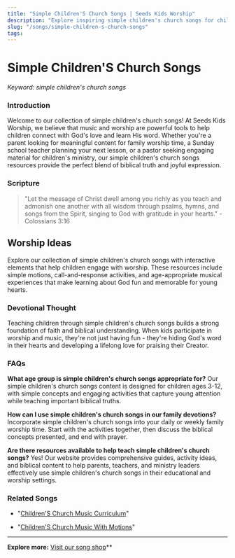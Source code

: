 ```yaml
---
title: "Simple Children'S Church Songs | Seeds Kids Worship"
description: "Explore inspiring simple children's church songs for children's worship and faith development. Biblical music resources for families and ministry."
slug: "/songs/simple-children-s-church-songs"
tags:
---
```


# Simple Children'S Church Songs

_Keyword: simple children's church songs_

### Introduction

Welcome to our collection of simple children's church songs! At Seeds Kids Worship, we believe that music and worship are powerful tools to help children connect with God's love and learn His word. Whether you're a parent looking for meaningful content for family worship time, a Sunday school teacher planning your next lesson, or a pastor seeking engaging material for children's ministry, our simple children's church songs resources provide the perfect blend of biblical truth and joyful expression.

### Scripture

> "Let the message of Christ dwell among you richly as you teach and admonish one another with all wisdom through psalms, hymns, and songs from the Spirit, singing to God with gratitude in your hearts." - Colossians 3:16

## Worship Ideas

Explore our collection of simple children's church songs with interactive elements that help children engage with worship. These resources include simple motions, call-and-response activities, and age-appropriate musical experiences that make learning about God fun and memorable for young hearts.

### Devotional Thought

Teaching children through simple children's church songs builds a strong foundation of faith and biblical understanding. When kids participate in worship and music, they're not just having fun - they're hiding God's word in their hearts and developing a lifelong love for praising their Creator.

### FAQs

**What age group is simple children's church songs appropriate for?**
Our simple children's church songs content is designed for children ages 3-12, with simple concepts and engaging activities that capture young attention while teaching important biblical truths.

**How can I use simple children's church songs in our family devotions?**
Incorporate simple children's church songs into your daily or weekly family worship time. Start with the activities together, then discuss the biblical concepts presented, and end with prayer.

**Are there resources available to help teach simple children's church songs?**
Yes! Our website provides comprehensive guides, activity ideas, and biblical content to help parents, teachers, and ministry leaders effectively use simple children's church songs in their educational and worship settings.

### Related Songs

- "[Children'S Church Music Curriculum](/songs/children-s-church-music-curriculum/)"

- "[Children'S Church Music With Motions](/songs/children-s-church-music-with-motions/)"

---

**Explore more:** [Visit our song shop](https://seedskidsworship.com/shop)**

<!-- Schema Markup -->
<script type="application/ld+json">
{
  "@context": "https://schema.org",
  "@type": "MusicRecording",
  "name": "Simple Children'S Church Songs",
  "byArtist": {
    "@type": "MusicGroup",
    "name": "Seeds Kids Worship"
  },
  "isFamilyFriendly": true,
  "url": "https://seedskidsworship.com/songs/simple-children-s-church-songs/"
}
</script>